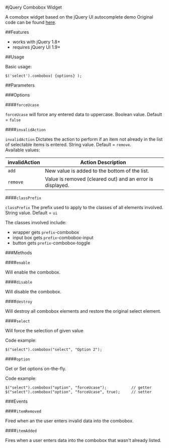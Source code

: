 #jQuery Combobox Widget

A comobox widget based on the jQuery UI autocomplete demo
Original code can be found [here](http://jqueryui.com/autocomplete/#combobox).

##Features

* works with jQuery 1.8+
* requires jQuery UI 1.9+

##Usage

Basic usage:

    $('select').combobox( {options} );

##Parameters

###Options

####`forceUcase`

`forceUcase` will force any entered data to uppercase. Boolean value. Default = `false`

####`invalidAction`

`invalidAction` Dictates the action to perform if an item not already in the list of selectable items is entered. String value. Default = `remove`.  
Available values:

| invalidAction | Action Description                                        |
| ------------- | --------------------------------------------------------- |
| `add`         | New value is added to the bottom of the list.             |
| `remove`      | Value is removed (cleared out) and an error is displayed. |

####`classPrefix`

`classPrefix` The prefix used to apply to the classes of all elements involved. String value. Default = `ui`

The classes involved include:
* wrapper gets `prefix`-combobox
* input box gets `prefix`-combobox-input
* button gets `prefix`-combobox-toggle
	
###Methods

####`enable`

Will enable the combobox.

####`disable`

Will disable the combobox.

####`destroy`

Will destroy all combobox elements and restore the original select element.

####`select`

Will force the selection of given value

Code example:

	$("select").combobox("select", "Option 2");

####`option`

Get or Set options on-the-fly.

Code example:

	$("select").combobox("option", "forceUcase");			// getter
	$("select").combobox("option", "forceUcase", true);		// setter

###Events

####`itemRemoved`

Fired when an the user enters invalid data into the combobox.

####`itemAdded`

Fires when a user enters data into the combobox that wasn't already listed.